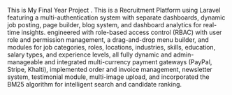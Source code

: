 This is My Final Year Project .
This is a Recruitment Platform using Laravel featuring a multi-authentication system with separate dashboards, dynamic job posting, page builder, blog system, and dashboard analytics for real-time insights. engineered with  role-based access control (RBAC) with user role and permission management, a drag-and-drop menu builder, and modules for job categories, roles, locations, industries, skills, education, salary types, and experience levels, all fully dynamic and admin-manageable and integrated multi-currency payment gateways (PayPal, Stripe, Khalti), implemented order and invoice management, newsletter system, testimonial module, multi-image upload, and incorporated the BM25 algorithm for intelligent search and candidate ranking.


